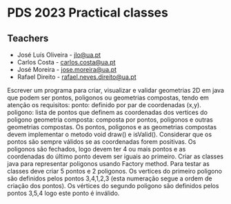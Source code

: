 # PDS 2023 Practical classes

## Teachers
- José Luís Oliveira - jlo@ua.pt
- Carlos Costa - carlos.costa@ua.pt
- José Moreira - jose.moreira@ua.pt
- Rafael Direito - rafael.neves.direito@ua.pt





















Escrever um programa para criar, visualizar e validar geometrias 2D em java que podem ser pontos, poligonos ou geometrias compostas, tendo em atenção os requisitos:
ponto: definido por par de coordenadas (x,y).
poligono: lista de pontos que definem as coordenadas dos vertices do poligono
geometria composta: composta por pontos, poligonos e outras geometrias compostas.
Os pontos, poligonos e as geometrias compostas devem implementar o metodo void draw() e isValid().
Considerar que os pontos são sempre válidos se as coordenadas forem positivas.
Os poligonos são fechados, logo devem ter 4 ou mais pontos e as coordenadas do último ponto devem ser iguais ao primeiro.
Criar as classes java para representar poligonos usando Factory method.
Para testar as classes deve criar 5 pontos e 2 poligonos. Os vertices do primeiro poligono são definidos pelos pontos 3,4,1,2,3 (esta numeração segue a ordem de criação dos pontos).
Os vértices do segundo poligono são definidos pelos pontos 3,5,4 logo este ponto é inválido.

